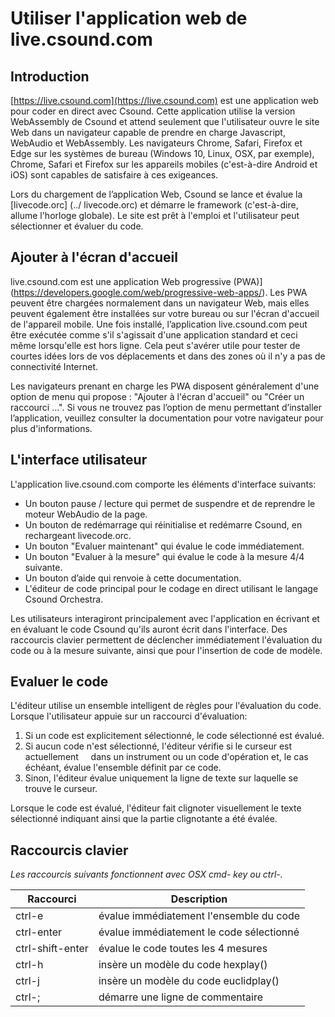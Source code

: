 # Utiliser l'application web de live.csound.com 

## Introduction

[https://live.csound.com](https://live.csound.com) est une application web pour
coder en direct avec Csound. Cette application utilise la version WebAssembly de
Csound et attend seulement que l'utilisateur ouvre le site Web dans un navigateur capable de
prendre en charge Javascript, WebAudio et WebAssembly. Les navigateurs Chrome, Safari, Firefox et Edge sur les
systèmes de bureau (Windows 10, Linux, OSX, par exemple), Chrome, Safari et Firefox
sur les appareils mobiles (c'est-à-dire Android et iOS) sont capables de satisfaire à ces exigeances.

Lors du chargement de l’application Web, Csound se lance et évalue la
[livecode.orc] (../ livecode.orc) et démarre le framework (c'est-à-dire,
allume l'horloge globale). Le site est prêt à l'emploi et l'utilisateur peut sélectionner et
évaluer du code.  

## Ajouter à l'écran d'accueil

live.csound.com est une application Web progressive
(PWA)] (https://developers.google.com/web/progressive-web-apps/). Les PWA peuvent être
chargées normalement dans un navigateur Web, mais elles peuvent également être installées sur votre bureau ou sur l'écran d'accueil de l'appareil mobile. Une fois installé, l’application live.csound.com peut
être exécutée comme s'il s'agissait d'une application standard et ceci même lorsqu'elle est hors ligne.
Cela peut s'avérer utile pour tester de courtes idées lors de vos déplacements et dans des zones
où il n'y a pas de connectivité Internet. 

Les navigateurs prenant en charge les PWA disposent généralement d'une option de menu qui propose : "Ajouter à l'écran d'accueil" ou "Créer un raccourci ...". Si vous ne trouvez pas l’option de menu permettant d’installer l’application, veuillez consulter la documentation pour votre navigateur pour plus d'informations. 


## L'interface utilisateur

L'application live.csound.com comporte les éléments d'interface suivants:

* Un bouton pause / lecture qui permet de suspendre et de reprendre le moteur WebAudio de la page.
* Un bouton de redémarrage qui réinitialise et redémarre Csound, en rechargeant livecode.orc.
* Un bouton "Evaluer maintenant" qui évalue le code immédiatement.
* Un bouton "Evaluer à la mesure" qui évalue le code à la mesure 4/4 suivante.
* Un bouton d’aide qui renvoie à cette documentation.
* L'éditeur de code principal pour le codage en direct utilisant le langage Csound Orchestra.

Les utilisateurs interagiront principalement avec l'application en écrivant et en évaluant
le code Csound qu'ils auront écrit dans l'interface. Des raccourcis clavier permettent de déclencher immédiatement l'évaluation du code ou à la mesure suivante, ainsi que pour l'insertion de code de modèle. 

## Evaluer le code

L'éditeur utilise un ensemble intelligent de règles pour l'évaluation du code. Lorsque l'utilisateur appuie sur
un raccourci d'évaluation:

1. Si un code est explicitement sélectionné, le code sélectionné est évalué.
2. Si aucun code n'est sélectionné, l'éditeur vérifie si le curseur est actuellement
    dans un instrument ou un code d'opération et, le cas échéant, évalue l'ensemble définit par ce code.
3. Sinon, l'éditeur évalue uniquement la ligne de texte sur laquelle se trouve le curseur.

Lorsque le code est évalué, l'éditeur fait clignoter visuellement le texte sélectionné indiquant ainsi que la partie clignotante a été évalée.


## Raccourcis clavier

_Les raccourcis suivants fonctionnent avec OSX cmd- key ou ctrl-._

|Raccourci | Description |
| ------- | ------------|
| ctrl-e  | évalue immédiatement l'ensemble du code |
| ctrl-enter  | évalue immédiatement le code sélectionné |
| ctrl-shift-enter  | évalue le code toutes les 4 mesures |
| ctrl-h  | insère un modèle du code hexplay() |
| ctrl-j  | insère un modèle du code euclidplay() |
| ctrl-;  | démarre une ligne de commentaire|
